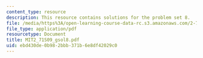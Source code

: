 ```yaml
---
content_type: resource
description: This resource contains solutions for the problem set 8.
file: /media/https%3A/open-learning-course-data-rc.s3.amazonaws.com/2-71-optics-spring-2009/ebd430de0b982bbb371b6e8df42029c0_MIT2_71S09_gsol8.pdf
file_type: application/pdf
resourcetype: Document
title: MIT2_71S09_gsol8.pdf
uid: ebd430de-0b98-2bbb-371b-6e8df42029c0
---
```

